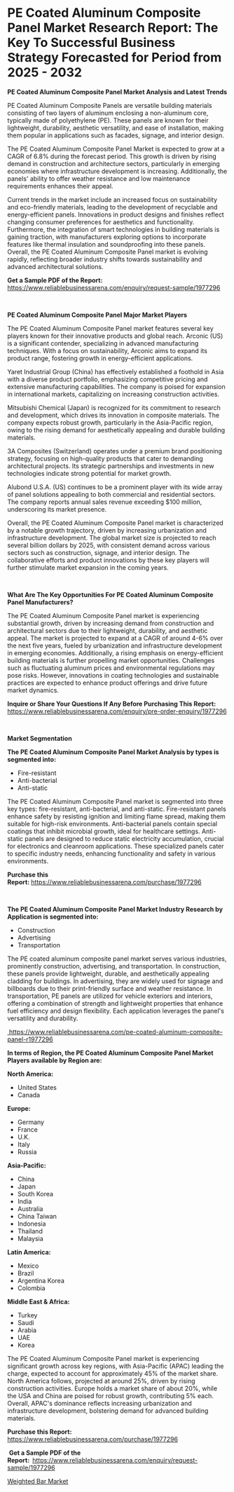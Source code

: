 <p><h1>PE Coated Aluminum Composite Panel Market Research Report: The Key To Successful Business Strategy Forecasted for Period from 2025 - 2032</h1></p><p><strong>PE Coated Aluminum Composite Panel Market Analysis and Latest Trends</strong></p>
<p><p>PE Coated Aluminum Composite Panels are versatile building materials consisting of two layers of aluminum enclosing a non-aluminum core, typically made of polyethylene (PE). These panels are known for their lightweight, durability, aesthetic versatility, and ease of installation, making them popular in applications such as facades, signage, and interior design.</p><p>The PE Coated Aluminum Composite Panel Market is expected to grow at a CAGR of 6.8% during the forecast period. This growth is driven by rising demand in construction and architecture sectors, particularly in emerging economies where infrastructure development is increasing. Additionally, the panels' ability to offer weather resistance and low maintenance requirements enhances their appeal.</p><p>Current trends in the market include an increased focus on sustainability and eco-friendly materials, leading to the development of recyclable and energy-efficient panels. Innovations in product designs and finishes reflect changing consumer preferences for aesthetics and functionality. Furthermore, the integration of smart technologies in building materials is gaining traction, with manufacturers exploring options to incorporate features like thermal insulation and soundproofing into these panels. Overall, the PE Coated Aluminum Composite Panel market is evolving rapidly, reflecting broader industry shifts towards sustainability and advanced architectural solutions.</p></p>
<p><strong>Get a Sample PDF of the Report:&nbsp;</strong> <a href="https://www.reliablebusinessarena.com/enquiry/request-sample/1977296?utm_campaign=2987&utm_medium=2&utm_source=Github&utm_content=ia&utm_term=01042025&utm_id=pe-coated-aluminum-composite-panel">https://www.reliablebusinessarena.com/enquiry/request-sample/1977296</a></p>
<p>&nbsp;</p>
<p><strong>PE Coated Aluminum Composite Panel Major Market Players</strong></p>
<p><p>The PE Coated Aluminum Composite Panel market features several key players known for their innovative products and global reach. Arconic (US) is a significant contender, specializing in advanced manufacturing techniques. With a focus on sustainability, Arconic aims to expand its product range, fostering growth in energy-efficient applications. </p><p>Yaret Industrial Group (China) has effectively established a foothold in Asia with a diverse product portfolio, emphasizing competitive pricing and extensive manufacturing capabilities. The company is poised for expansion in international markets, capitalizing on increasing construction activities.</p><p>Mitsubishi Chemical (Japan) is recognized for its commitment to research and development, which drives its innovation in composite materials. The company expects robust growth, particularly in the Asia-Pacific region, owing to the rising demand for aesthetically appealing and durable building materials.</p><p>3A Composites (Switzerland) operates under a premium brand positioning strategy, focusing on high-quality products that cater to demanding architectural projects. Its strategic partnerships and investments in new technologies indicate strong potential for market growth.</p><p>Alubond U.S.A. (US) continues to be a prominent player with its wide array of panel solutions appealing to both commercial and residential sectors. The company reports annual sales revenue exceeding $100 million, underscoring its market presence.</p><p>Overall, the PE Coated Aluminum Composite Panel market is characterized by a notable growth trajectory, driven by increasing urbanization and infrastructure development. The global market size is projected to reach several billion dollars by 2025, with consistent demand across various sectors such as construction, signage, and interior design. The collaborative efforts and product innovations by these key players will further stimulate market expansion in the coming years.</p></p>
<p>&nbsp;</p>
<p><strong>What Are The Key Opportunities For PE Coated Aluminum Composite Panel Manufacturers?</strong></p>
<p><p>The PE Coated Aluminum Composite Panel market is experiencing substantial growth, driven by increasing demand from construction and architectural sectors due to their lightweight, durability, and aesthetic appeal. The market is projected to expand at a CAGR of around 4-6% over the next five years, fueled by urbanization and infrastructure development in emerging economies. Additionally, a rising emphasis on energy-efficient building materials is further propelling market opportunities. Challenges such as fluctuating aluminum prices and environmental regulations may pose risks. However, innovations in coating technologies and sustainable practices are expected to enhance product offerings and drive future market dynamics.</p></p>
<p><strong>Inquire or Share Your Questions If Any Before Purchasing This Report:</strong> <a href="https://www.reliablebusinessarena.com/enquiry/pre-order-enquiry/1977296?utm_campaign=2987&utm_medium=2&utm_source=Github&utm_content=ia&utm_term=01042025&utm_id=pe-coated-aluminum-composite-panel">https://www.reliablebusinessarena.com/enquiry/pre-order-enquiry/1977296</a></p>
<p>&nbsp;</p>
<p><strong>Market Segmentation</strong></p>
<p><strong>The PE Coated Aluminum Composite Panel Market Analysis by types is segmented into:</strong></p>
<p><ul><li>Fire-resistant</li><li>Anti-bacterial</li><li>Anti-static</li></ul></p>
<p><p>The PE Coated Aluminum Composite Panel market is segmented into three key types: fire-resistant, anti-bacterial, and anti-static. Fire-resistant panels enhance safety by resisting ignition and limiting flame spread, making them suitable for high-risk environments. Anti-bacterial panels contain special coatings that inhibit microbial growth, ideal for healthcare settings. Anti-static panels are designed to reduce static electricity accumulation, crucial for electronics and cleanroom applications. These specialized panels cater to specific industry needs, enhancing functionality and safety in various environments.</p></p>
<p><strong>Purchase this Report:&nbsp;</strong><a href="https://www.reliablebusinessarena.com/purchase/1977296?utm_campaign=2987&utm_medium=2&utm_source=Github&utm_content=ia&utm_term=01042025&utm_id=pe-coated-aluminum-composite-panel">https://www.reliablebusinessarena.com/purchase/1977296</a></p>
<p>&nbsp;</p>
<p><strong>The PE Coated Aluminum Composite Panel Market Industry Research by Application is segmented into:</strong></p>
<p><ul><li>Construction</li><li>Advertising</li><li>Transportation</li></ul></p>
<p><p>The PE coated aluminum composite panel market serves various industries, prominently construction, advertising, and transportation. In construction, these panels provide lightweight, durable, and aesthetically appealing cladding for buildings. In advertising, they are widely used for signage and billboards due to their print-friendly surface and weather resistance. In transportation, PE panels are utilized for vehicle exteriors and interiors, offering a combination of strength and lightweight properties that enhance fuel efficiency and design flexibility. Each application leverages the panel's versatility and durability.</p></p>
<p><a href="https://www.reliablebusinessarena.com/pe-coated-aluminum-composite-panel-r1977296?utm_campaign=2987&utm_medium=2&utm_source=Github&utm_content=ia&utm_term=01042025&utm_id=pe-coated-aluminum-composite-panel">&nbsp;https://www.reliablebusinessarena.com/pe-coated-aluminum-composite-panel-r1977296</a></p>
<p><strong>In terms of Region, the PE Coated Aluminum Composite Panel Market Players available by Region are:</strong></p>
<p>
    <p> <strong> North America: </strong>
        <ul>
            <li>United States</li>
            <li>Canada</li>
        </ul>
        </p> 
    <p> <strong> Europe: </strong>
        <ul>
            <li>Germany</li>
            <li>France</li>
            <li>U.K.</li>
            <li>Italy</li>
            <li>Russia</li>
        </ul>
        </p> 
    <p> <strong> Asia-Pacific: </strong>
        <ul>
            <li>China</li>
            <li>Japan</li>
            <li>South Korea</li>
            <li>India</li>
            <li>Australia</li>
            <li>China Taiwan</li>
            <li>Indonesia</li>
            <li>Thailand</li>
            <li>Malaysia</li>
        </ul>
        </p> 
    <p> <strong> Latin America: </strong>
        <ul>
            <li>Mexico</li>
            <li>Brazil</li>
            <li>Argentina Korea</li>
            <li>Colombia</li>
        </ul>
        </p> 
    <p> <strong> Middle East & Africa: </strong>
        <ul>
            <li>Turkey</li>
            <li>Saudi</li>
            <li>Arabia</li>
            <li>UAE</li>
            <li>Korea</li>
        </ul>
    </p>
    </p>
<p><p>The PE Coated Aluminum Composite Panel market is experiencing significant growth across key regions, with Asia-Pacific (APAC) leading the charge, expected to account for approximately 45% of the market share. North America follows, projected at around 25%, driven by rising construction activities. Europe holds a market share of about 20%, while the USA and China are poised for robust growth, contributing 5% each. Overall, APAC's dominance reflects increasing urbanization and infrastructure development, bolstering demand for advanced building materials.</p></p>
<p><strong>Purchase this Report: </strong><a href="https://www.reliablebusinessarena.com/purchase/1977296?utm_campaign=2987&utm_medium=2&utm_source=Github&utm_content=ia&utm_term=01042025&utm_id=pe-coated-aluminum-composite-panel">https://www.reliablebusinessarena.com/purchase/1977296</a></p>
<p>&nbsp;<strong>Get a Sample PDF of the Report:&nbsp;&nbsp;</strong><a href="https://www.reliablebusinessarena.com/enquiry/request-sample/1977296?utm_campaign=2987&utm_medium=2&utm_source=Github&utm_content=ia&utm_term=01042025&utm_id=pe-coated-aluminum-composite-panel">https://www.reliablebusinessarena.com/enquiry/request-sample/1977296</a></p>
<p><strong></strong></p>
<p><p><a href="https://github.com/kaidaloeckf7/Market-Research-Report-List-1/blob/main/weighted-bar-market.md?utm_campaign=2987&utm_medium=2&utm_source=Github&utm_content=ia&utm_term=01042025&utm_id=pe-coated-aluminum-composite-panel">Weighted Bar Market</a></p></p>